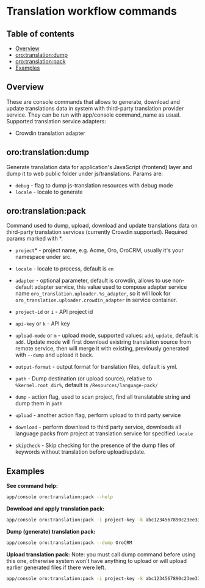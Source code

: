 Translation workflow commands
=============================

Table of contents
----------------

- [Overview](#overview)
- [oro:translation:dump](#orotranslationdump)
- [oro:translation:pack](#orotranslationpack)
- [Examples](#examples)

Overview
----------

These are console commands that allows to generate, download and update translations data in system with third-party translation provider service. They can be run with app/console command_name as usual.
Supported translation service adapters:

- Crowdin translation adapter

oro:translation:dump
-------------
Generate translation data for application's JavaScript (frontend) layer and dump it to web public folder under js/translations.
Params are:

- `debug` - flag to dump js-translation resources with debug mode
- `locale` - locale to generate

oro:translation:pack
------------------
Command used to dump, upload, download and update translations data on third-party translation services (currently Crowdin supported). Required params marked with *.

- `project`* - project name, e.g. Acme, Oro, OroCRM, usually it's your namespace under src.

- `locale` - locale to process, default is `en`

- `adapter` - optional parameter, default is crowdin, allows to use non-default adapter service, this value used to compose adapter service name `oro_translation.uploader.%s_adapter`, so it will look for `oro_translation.uploader.crowdin_adapter` in service container.

- `project-id` or `i` - API project id

- `api-key` or `k` - API key

- `upload-mode` or `m` - upload mode, supported values: `add`, `update`, default is `add`. Update mode will first download existring translation source from remote service, then will merge it with existing, previously generated with `--dump` and upload it back.

- `output-format` - output format for translation files, default is yml.

- `path` - Dump destination (or upload source), relative to `%kernel.root_dir%`, default is `/Resources/language-pack/`

- `dump` - action flag, used to scan project, find all translatable string and dump them in `path`

- `upload` - another action flag, perform upload to third party service

- `download` - perform download to third party service, downloads all language packs from project at translation service for specified `locale`

- `skipCheck` - Skip checking for the presence of the dump files of keywords without translation before upload/update.

Examples
------------------

**See command help:**
```bash
app/console oro:translation:pack --help
```

**Download and apply translation pack:**
```bash
app/console oro:translation:pack -i project-key -k abc1234567890c23ee33a767adb --download OroCRM

```

**Dump (generate) translation pack:**
```bash
app/console oro:translation:pack --dump OroCRM
```

**Upload translation pack:**
Note: you must call dump command before using this one, otherwise system won't have anything to upload or will upload earlier generated files if there were left.
```bash
app/console oro:translation:pack -i project-key -k abc1234567890c23ee33a767adb --upload OroCRM
```
